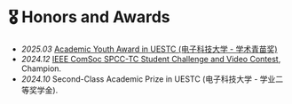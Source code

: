 # 🎖 Honors and Awards
- *2025.03* [Academic Youth Award in UESTC (电子科技大学 - 学术青苗奖)](https://www.ncl.uestc.edu.cn/info/1083/3392.htm)
- *2024.12* [IEEE ComSoc SPCC-TC Student Challenge and Video Contest](https://news.uestc.edu.cn/?n=UestcNews.Front.DocumentV2.ArticlePage&Id=94324), Champion.
- *2024.10* Second-Class Academic Prize in UESTC (电子科技大学 - 学业二等奖学金).